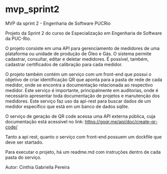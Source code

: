 # mvp_sprint2
MVP da sprint 2 - Engenharia de Software PUCRio

Projeto da Sprint 2 do curso de Especialização em Engenharia de Software da PUC-Rio. 

O projeto consiste em uma API para gerenciamento de medidores de uma plataforma ou unidade de produção de Óleo e Gás.
O sistema permite cadastrar, consultar, editar e deletar medidores. É possível, também, cadastrar certificados de calibração para cada medidor.

O projeto também contém um serviço com um front-end que possui o objetivo de criar identificação QR que aponta para a pasta de rede de cada medidor, onde se encontra a documentação relacionada ao respectivo medidor. Este serviço é importante, principalmente em auditorias, onde é necessário apresentar toda documentação de projetos e manutenção dos medidores. Este serviço faz uso da api-rest para buscar dados de um medidor específico que está em um banco de dados sqlite.

O serviço de geração de QR code acessa uma API externa pública, cuja documentação está acessível no link: https://goqr.me/api/doc/create-qr-code/

Tanto a api rest, quanto o serviço com front-end possuem um dockfile que deve ser startado. 

Para executar o projeto, há um readme.md com instruções dentro de cada pasta do serviço.

Autor: Cinthia Gabriella Pereira
